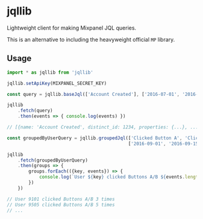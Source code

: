 # jqllib

Lightweight client for making Mixpanel JQL queries.

This is an alternative to including the heavyweight official `MP` library.

## Usage

```javascript
import * as jqllib from 'jqllib'

jqllib.setApiKey(MIXPANEL_SECRET_KEY)

const query = jqllib.baseJql(['Account Created'], ['2016-07-01', '2016-07-08'])

jqllib
    .fetch(query)
    .then(events => { console.log(events) })

// [{name: 'Account Created', distinct_id: 1234, properties: {...}, ...}]

const groupedByUserQuery = jqllib.groupedJql(['Clicked Button A', 'Clicked Button B'],
                                             ['2016-09-01', '2016-09-15'])

jqllib
    .fetch(groupedByUserQuery)
    .then(groups => {
        groups.forEach(({key, events}) => {
            console.log(`User ${key} clicked Buttons A/B ${events.length} times`)
        })
    })

// User 9101 clicked Buttons A/B 3 times
// User 9505 clicked Buttons A/B 5 times
// ...
```
